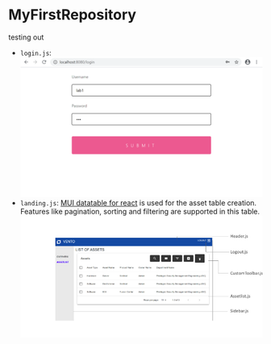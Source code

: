 # MyFirstRepository
testing out

- `login.js`:
 ![image](/sample/login.png "login") 
- `landing.js`:
[MUI datatable for react](https://github.com/gregnb/mui-datatables) is used for the asset table creation. Features like pagination, sorting and filtering are supported in this table.
 ![image](/sample/assetlist.png "assetlist")
